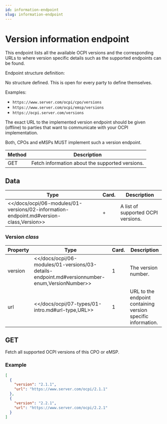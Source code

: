 ```yaml
---
id: information-endpoint
slug: information-endpoint
---
```

# Version information endpoint

This endpoint lists all the available OCPI versions and the corresponding URLs to where version specific details such as
the supported endpoints can be found.

Endpoint structure definition:

No structure defined. This is open for every party to define themselves.

Examples:

* `https://www.server.com/ocpi/cpo/versions`
* `https://www.server.com/ocpi/emsp/versions`
* `https://ocpi.server.com/versions`

The exact URL to the implemented version endpoint should be given (offline) to parties that want to communicate with
your OCPI implementation.

Both, CPOs and eMSPs MUST implement such a version endpoint.

| Method | Description                                     |
|--------|-------------------------------------------------|
| GET    | Fetch information about the supported versions. |

## Data

| Type                                                                                       | Card. | Description                        |
|--------------------------------------------------------------------------------------------|-------|------------------------------------|
| \<\</docs/ocpi/06-modules/01-versions/02-information-endpoint.md#version-class,Version\>\> | \+    | A list of supported OCPI versions. |

### Version *class*

| Property | Type                                                                                              | Card. | Description                                                  |
|----------|---------------------------------------------------------------------------------------------------|-------|--------------------------------------------------------------|
| version  | \<\</docs/ocpi/06-modules/01-versions/03-details-endpoint.md#versionnumber-enum,VersionNumber\>\> | 1     | The version number.                                          |
| url      | \<\</docs/ocpi/07-types/01-intro.md#url-type,URL\>\>                                              | 1     | URL to the endpoint containing version specific information. |

## GET

Fetch all supported OCPI versions of this CPO or eMSP.

### Example

```json
[
  {
    "version": "2.1.1",
    "url": "https://www.server.com/ocpi/2.1.1"
  },
  {
    "version": "2.2.1",
    "url": "https://www.server.com/ocpi/2.2.1"
  }
]
```
